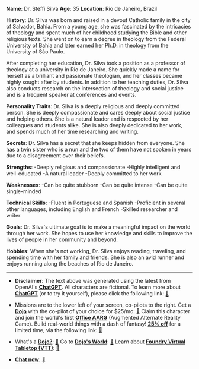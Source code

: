 **Name**: Dr. Steffi Silva
**Age**: 35
**Location**: Rio de Janeiro, Brazil

**History**:
Dr. Silva was born and raised in a devout Catholic family in the city of Salvador, Bahia. From a young age, she was fascinated by the intricacies of theology and spent much of her childhood studying the Bible and other religious texts. She went on to earn a degree in theology from the Federal University of Bahia and later earned her Ph.D. in theology from the University of São Paulo.

After completing her education, Dr. Silva took a position as a professor of theology at a university in Rio de Janeiro. She quickly made a name for herself as a brilliant and passionate theologian, and her classes became highly sought after by students. In addition to her teaching duties, Dr. Silva also conducts research on the intersection of theology and social justice and is a frequent speaker at conferences and events.

**Personality Traits**:
Dr. Silva is a deeply religious and deeply committed person. She is deeply compassionate and cares deeply about social justice and helping others. She is a natural leader and is respected by her colleagues and students alike. She is also deeply dedicated to her work, and spends much of her time researching and writing.

**Secrets**:
Dr. Silva has a secret that she keeps hidden from everyone. She has a twin sister who is a nun and the two of them have not spoken in years due to a disagreement over their beliefs.

**Strengths**:
-Deeply religious and compassionate
-Highly intelligent and well-educated
-A natural leader
-Deeply committed to her work

**Weaknesses**:
-Can be quite stubborn
-Can be quite intense
-Can be quite single-minded

**Technical Skills**:
-Fluent in Portuguese and Spanish
-Proficient in several other languages, including English and French
-Skilled researcher and writer

**Goals**:
Dr. Silva's ultimate goal is to make a meaningful impact on the world through her work. She hopes to use her knowledge and skills to improve the lives of people in her community and beyond.

**Hobbies**:
When she's not working, Dr. Silva enjoys reading, traveling, and spending time with her family and friends. She is also an avid runner and enjoys running along the beaches of Rio de Janeiro.


---
* **Disclaimer**: The text above was generated using the latest from OpenAI's [**ChatGPT**](https://openai.com/blog/chatgpt/).  All characters are fictional.  To learn more about [**ChatGPT**](https://openai.com/blog/chatgpt/) (or to try it yourself), please click the following link: [:closed_book:](https://openai.com/blog/chatgpt/)

* Missions are to the lower left of your screen, co-pilots to the right. Get a [**Dojo**](https://workmates.live/marketplace) with the co-pilot of your choice for $25/mo: [:green_book:](https://workmates.live/marketplace) Claim this character and join the world's first [**Office AARG**](https://dojos.world) (Augmented Alternate Reality Game). Build real-world things with a dash of fantasy! [**25% off**](https://blog.workmates.live/deal-on-a-dojo) for a limited time, via the following link: [:green_book:](https://blog.workmates.live/deal-on-a-dojo) 

* What's a [**Dojo?**](https://workdojos.com): [:blue_book:](https://workdojos.com)  Go to [**Dojo's World**](https://dojos.world): [:blue_book:](https://dojos.world)  Learn about [**Foundry Virtual Tabletop (VTT)**](https://foundryvtt.com): [:closed_book:](https://foundryvtt.com/)

* [**Chat now**](https://chat.workmates.live/channel/support): [:ledger:](https://chat.workmates.live/channel/support)